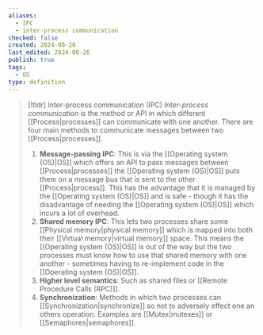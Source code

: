 ```yaml
---
aliases:
  - IPC
  - inter-process communication
checked: false
created: 2024-08-26
last_edited: 2024-08-26
publish: true
tags:
  - OS
type: definition
---
```

>[!tldr] Inter-process communication (IPC)
>*Inter-process communication* is the method or API in which different [[Process|processes]] can communicate with one another. There are four main methods to communicate messages between two [[Process|processes]].
>1. **Message-passing IPC**: This is via the [[Operating system (OS)|OS]] which offers an API to pass messages between [[Process|processes]] the [[Operating system (OS)|OS]] puts them on a message bus that is sent to the other [[Process|process]]. This has the advantage that it is managed by the [[Operating system (OS)|OS]] and is safe - though it has the disadvantage of needing the [[Operating system (OS)|OS]] which incurs a lot of overhead. 
>2. **Shared memory IPC**: This lets two processes share some [[Physical memory|physical memory]] which is mapped into both their [[Virtual memory|virtual memory]] space. This means the [[Operating system (OS)|OS]] is out of the way but the two processes must know how to use that shared memory with one another - sometimes having to re-implement code in the [[Operating system (OS)|OS]].
>3. **Higher level semantics**: Such as shared files or [[Remote Procedure Calls (RPC)]].
>4. **Synchronization**: Methods in which two processes can [[Synchronization|synchronize]] so not to adversely effect one an others operation. Examples are [[Mutex|mutexes]] or [[Semaphores|semaphores]].